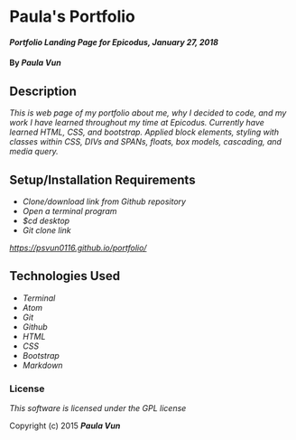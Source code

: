 # Paula's Portfolio

#### _Portfolio Landing Page for Epicodus, January 27, 2018_

#### By _**Paula Vun**_

## Description

_This is web page of my portfolio about me, why I decided to code, and my work I have learned throughout my time at Epicodus. Currently have learned HTML, CSS, and bootstrap. Applied block elements, styling with classes within CSS, DIVs and SPANs, floats, box models, cascading, and media query._

## Setup/Installation Requirements

* _Clone/download link from Github repository_
* _Open a terminal program_
* _$cd desktop_
* _Git clone link_

_https://psvun0116.github.io/portfolio/_

## Technologies Used

* _Terminal_
* _Atom_
* _Git_
* _Github_
* _HTML_
* _CSS_
* _Bootstrap_
* _Markdown_

### License

*This software is licensed under the GPL license*

Copyright (c) 2015 **_Paula Vun_**
